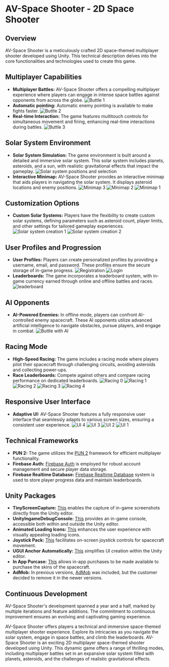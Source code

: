 # AV-Space Shooter - 2D Space  Shooter

## Overview
AV-Space Shooter is a meticulously crafted 2D space-themed multiplayer shooter developed using Unity. This technical description delves into the core functionalities and technologies used to create this game.

## Multiplayer Capabilities
- **Multiplayer Battles:** AV-Space Shooter offers a compelling multiplayer experience where players can engage in intense space battles against opponents from across the globe.
![Buttle 1](https://github.com/iFralex/AV-SpaceShooter/assets/61825057/9d6eefbf-e9b2-4565-9c28-aa2c50d2a1b7)
- **Automatic pointing:** Automatic enemy pointing is available to make fights faster.
![Buttle 2](https://github.com/iFralex/AV-SpaceShooter/assets/61825057/198db4b1-b129-45f8-a91e-b3d8c34de883)
- **Real-time Interaction:** The game features multitouch controls for simultaneous movement and firing, enhancing real-time interactions during battles.
![Buttle 3](https://github.com/iFralex/AV-SpaceShooter/assets/61825057/a3742dfc-9fb7-47a4-9c00-d17d76689819)

## Solar System Environment
- **Solar System Simulation:** The game environment is built around a detailed and immersive solar system. This solar system includes planets, asteroids, and a sun, with realistic gravitational effects that impact the gameplay.
![Solar system positions and selection](https://github.com/iFralex/AV-SpaceShooter/assets/61825057/61e86bf9-5be6-4bb2-b237-9e8e19953c41)
- **Interactive Minimap:** AV-Space Shooter provides an interactive minimap that aids players in navigating the solar system. It displays asteroid locations and enemy positions.
![Minimap 3](https://github.com/iFralex/AV-SpaceShooter/assets/61825057/983c5f27-dd4b-4fae-94f6-e528e4a6f23d)
![Minimap 2](https://github.com/iFralex/AV-SpaceShooter/assets/61825057/0be6f2e9-3996-42d0-8809-ef5bbc89cd4c)
![Minimap 1](https://github.com/iFralex/AV-SpaceShooter/assets/61825057/620de617-bd95-4f9d-88b6-66028aca7674)


## Customization Options
- **Custom Solar Systems:** Players have the flexibility to create custom solar systems, defining parameters such as asteroid count, player limits, and other settings for tailored gameplay experiences.
![Solar system creation 1](https://github.com/iFralex/AV-SpaceShooter/assets/61825057/f2086988-4f67-4ab3-bbd0-bc8f6cbe11d1)
![Solar system creation 2](https://github.com/iFralex/AV-SpaceShooter/assets/61825057/16e96cdb-414a-4ab7-bc40-68e5cef434ec)

## User Profiles and Progression
- **User Profiles:** Players can create personalized profiles by providing a username, email, and password. These profiles ensure the secure storage of in-game progress.
![Registration](https://github.com/iFralex/AV-SpaceShooter/assets/61825057/31cb006c-7822-4ed0-a900-a0e3676aa366)
![Login](https://github.com/iFralex/AV-SpaceShooter/assets/61825057/a49513f4-90e5-46f3-aa08-bcca44dd59aa)
- **Leaderboards:** The game incorporates a leaderboard system, with in-game currency earned through online and offline battles and races.
![leaderboard](https://github.com/iFralex/AV-SpaceShooter/assets/61825057/8b2098f3-fbbf-4453-b41a-81a964a83292)

## AI Opponents
- **AI-Powered Enemies:** In offline mode, players can confront AI-controlled enemy spacecraft. These AI opponents utilize advanced artificial intelligence to navigate obstacles, pursue players, and engage in combat.
![Buttle with AI](https://github.com/iFralex/AV-SpaceShooter/assets/61825057/ad979ef8-b5b5-4cd9-a379-2c5b6ed1379e)

## Racing Mode
- **High-Speed Racing:** The game includes a racing mode where players pilot their spacecraft through challenging circuits, avoiding asteroids and collecting power-ups.
- **Race Leaderboards:** Compete against others and compare racing performance on dedicated leaderboards.
![Racing 0](https://github.com/iFralex/AV-SpaceShooter/assets/61825057/8605fa9b-6435-42dd-952e-b3d1c6b8b27f)
![Racing 1](https://github.com/iFralex/AV-SpaceShooter/assets/61825057/6103a92f-c217-4a13-90a8-3d6399201892)
![Racing 2](https://github.com/iFralex/AV-SpaceShooter/assets/61825057/eade20b7-3dff-4640-b991-7f1cfa6943fa)
![Racing 3](https://github.com/iFralex/AV-SpaceShooter/assets/61825057/53da9f83-fbd0-40cc-8a4d-59c589561537)
![Racing 4](https://github.com/iFralex/AV-SpaceShooter/assets/61825057/e69358e7-5ffe-4f61-8fa1-47f6d741bfeb)

## Responsive User Interface
- **Adaptive UI:** AV-Space Shooter features a fully responsive user interface that seamlessly adapts to various screen sizes, ensuring a consistent user experience.
![UI 4](https://github.com/iFralex/AV-SpaceShooter/assets/61825057/681046e7-9bf4-45f5-8c93-d9ba5af16b17)
![UI 3](https://github.com/iFralex/AV-SpaceShooter/assets/61825057/cde72407-6fba-43e7-b87c-8f10341775e7)
![UI 2](https://github.com/iFralex/AV-SpaceShooter/assets/61825057/09b531b4-0fac-47d3-8fc5-2f6a188fd038)
![UI 1](https://github.com/iFralex/AV-SpaceShooter/assets/61825057/30228b4d-baad-407b-964f-11e1ff2264e2)

## Technical Frameworks
- **PUN 2:** The game utilizes the [PUN 2](https://www.photonengine.com/pun) framework for efficient multiplayer functionality.
- **Firebase Auth:** [Firebase Auth](https://firebase.google.com/docs/auth) is employed for robust account management and secure player data storage.
- **Firebase Realtime Database:** [Firebase Realtime Database](https://firebase.google.com/docs/database) system is used to store player progress data and maintain leaderboards.

## Unity Packages
- **TinyScreenCapture:** [This](https://assetstore.unity.com/packages/tools/utilities/tiny-screen-capture-130517) enables the capture of in-game screenshots directly from the Unity editor.
- **UnityIngameDebugConsole:** [This](https://github.com/yasirkula/UnityIngameDebugConsole) provides an in-game console, accessible both within and outside the Unity editor.
- **Animated Loading Icons:** [This](https://assetstore.unity.com/packages/2d/gui/icons/animated-loading-icons-47844) enhances the user experience with visually appealing loading icons.
- **Joystick Pack:** [This](https://assetstore.unity.com/packages/tools/input-management/joystick-pack-107631) facilitates on-screen joystick controls for spacecraft movement.
- **UGUI Anchor Automatically:** [This](https://assetstore.unity.com/packages/tools/gui/ugui-ui-anchor-automatically-194621) simplifies UI creation within the Unity editor.
- **In App Purcase:** [This](https://unity.com/products/iap) allows in-app purchases to be made available to purchase the skins of the spacecraft.
- **AdMob:** In previous versions, [AdMob](https://admob.google.com/home/) was included, but the customer decided to remove it in the newer versions.

## Continuous Development
AV-Space Shooter's development spanned a year and a half, marked by multiple iterations and feature additions. The commitment to continuous improvement ensures an evolving and captivating gaming experience.

AV-Space Shooter offers players a technical and immersive space-themed multiplayer shooter experience. Explore its intricacies as you navigate the solar system, engage in space battles, and climb the leaderboards.
AV-Space Shooter is an exciting 2D multiplayer space-themed shooter developed using Unity. This dynamic game offers a range of thrilling modes, including multiplayer battles set in an expansive solar system filled with planets, asteroids, and the challenges of realistic gravitational effects. 
